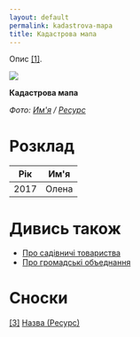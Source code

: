```yaml
---
layout: default
permalink: kadastrova-mapa
title: Кадастрова мапа
---
```


Опис <span id="a1">[\[1\]](#f1)</span>.

![](/encyclopedia/images/kadastrova-mapa.jpg)

**Кадастрова мапа**

*Фото: [Им'я](index) / [Ресурс](index)*

# Розклад

|Рiк|Им'я|
|-|-|
|2017|Олена|

# Дивись також

+ [Про садівничі товариства](pro-sadivnici-tovaristva)
+ [Про громадськi объеднання](pro-gromadski-obiednannya)

# Сноски

[[3]](#a3) <span id="f3"></span> [Назва (Ресурс)](index)
